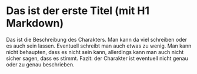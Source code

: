 # Das ist der erste Titel (mit H1 Markdown)
Das ist die Beschreibung des Charakters. Man kann da viel schreiben oder 
es auch sein lassen. Eventuell schreibt man auch etwas zu wenig. Man
kann nicht behaupten, dass es nicht sein kann, allerdings kann man auch
nicht sicher sagen, dass es stimmt.
Fazit: der Charakter ist eventuell nicht genau oder zu genau beschrieben.

